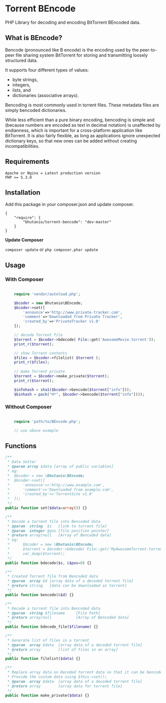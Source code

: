 Torrent BEncode
===============
PHP Library for decoding and encoding BitTorrent BEncoded data.

What is BEncode?
---------------
Bencode (pronounced like B encode) is the encoding used by the peer-to-peer file sharing system BitTorrent for storing and transmitting loosely structured data.

It supports four different types of values:
* byte strings,
* integers,
* lists, and
* dictionaries (associative arrays).

Bencoding is most commonly used in torrent files. These metadata files are simply bencoded dictionaries.

While less efficient than a pure binary encoding, bencoding is simple and (because numbers are encoded as text in decimal notation) is unaffected by endianness, which is important for a cross-platform application like BitTorrent. It is also fairly flexible, as long as applications ignore unexpected dictionary keys, so that new ones can be added without creating incompatibilities.

## Requirements

	Apache or Nginx = Latest production version
	PHP >= 5.3.0

## Installation

Add this package in your composer.json and update composer.
```
{
	"require": {
		"bhutanio/torrent-bencode": "dev-master"
	}
}
```
__Update Composer__

```composer update``` or ```php composer.phar update```

## Usage

### With Composer

```php
	
	require 'vendor/autoload.php';

	$bcoder = new Bhutanio\BEncode;
	$bcoder->set([
		'announce'=>'http://www.private-tracker.com',
		'comment'=>'Downloaded from Private Tracker',
		'created_by'=>'PrivateTracker v1.0'
	]);

	// decode Torrent file
	$torrent = $bcoder->bdecode( File::get('AwesomeMovie.torrent'));
	print_r($torrent);

	// show Torrent contents
	$files = $bcoder->filelist( $torrent );
	print_r($files);
	
	// make Torrent private
	$torrent = $bcoder->make_private($torrent);
	print_r($torrent);

	$infohash = sha1($bcoder->bencode($torrent["info"]));
	$binhash = pack("H*", $bcoder->bencode($torrent["info"])));

```

### Without Composer
```php

	require 'path/to/BEncode.php';

	// use above example

```

## Functions

```php
/**
 * Data Setter
 * @param array $data [array of public variables]
 * eg:
 *  $bcoder = new \Bhutanio\BEncode;
 * 	$bcoder->set([
 *		'announce'=>'http://www.example.com',
 *		'comment'=>'Downloaded from example.com',
 *		'created_by'=>'TorrentSite v1.0'
 *	]);
 */
public function set($data=array()) {}

/**
 * Decode a torrent file into Bencoded data
 * @param  string  $s 	[link to torrent file]
 * @param  integer $pos [file position pointer]
 * @return array/null 	[Array of Bencoded data]
 * eg:
 * 		$bcoder = new \Bhutanio\BEncode;
 * 		$torrent = $bcoder->bdecode( File::get('MyAwesomeTorrent.torrent'));
 *  	var_dump($torrent);
 */
public function bdecode($s, &$pos=0) {}

/**
 * Created Torrent file from Bencoded data
 * @param  array $d [array data of a decoded torrent file]
 * @return string 	[data can be downloaded as torrent]
 */
public function bencode(&$d) {}

/**
 * Decode a torrent file into Bencoded data
 * @param  string $filename 	[File Path]
 * @return array/null 			[Array of Bencoded data]
 */
public function bdecode_file($filename) {}

/**
 * Generate list of files in a torrent
 * @param  array $data 	[array data of a decoded torrent file]
 * @return array 		[list of files in an array]
 */
public function filelist($data) {}

/**
 * Replace array data on Decoded torrent data so that it can be bencoded into a private torrent file.
 * Provide the custom data using $this->set();
 * @param  array $data 	[array data of a decoded torrent file]
 * @return array 		[array data for torrent file]
 */
public function make_private($data) {}
```

